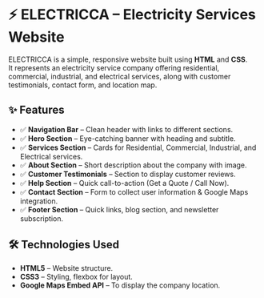 # ⚡ ELECTRICCA – Electricity Services Website

ELECTRICCA is a simple, responsive website built using **HTML** and **CSS**.  
It represents an electricity service company offering residential, commercial, industrial, and electrical services, along with customer testimonials, contact form, and location map.

## ✨ Features

- ✅ **Navigation Bar** – Clean header with links to different sections.
- ✅ **Hero Section** – Eye-catching banner with heading and subtitle.
- ✅ **Services Section** – Cards for Residential, Commercial, Industrial, and Electrical services.
- ✅ **About Section** – Short description about the company with image.
- ✅ **Customer Testimonials** – Section to display customer reviews.
- ✅ **Help Section** – Quick call-to-action (Get a Quote / Call Now).
- ✅ **Contact Section** – Form to collect user information & Google Maps integration.
- ✅ **Footer Section** – Quick links, blog section, and newsletter subscription.

## 🛠️ Technologies Used

- **HTML5** – Website structure.
- **CSS3** – Styling, flexbox for layout.
- **Google Maps Embed API** – To display the company location.


